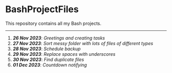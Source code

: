 # BashProjectFiles
This repository contains all my Bash projects.

---

1. ***26 Nov 2023***: *Greetings and creating tasks*
2. ***27 Nov 2023***: *Sort messy folder with lots of files of different types*
3. ***28 Nov 2023***: *Schedule backup*
4. ***29 Nov 2023***: *Replace spaces with underscores*
5. ***30 Nov 2023***: *Find duplicate files*
6. ***01 Dec 2023***: *Countdown notifying*
